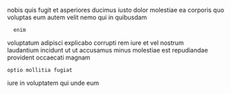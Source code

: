 <!--
title: Fundamental dedicated array
author: Meaghan
date: 2014-06-18-2339
link: 2014-06-18-2339-fundamental-dedicated-array
tags: [PHP,Technology,Regex,free]
-->

nobis quis fugit
et   asperiores ducimus
iusto dolor molestiae ea corporis quo voluptas 
eum autem  velit nemo    qui 
in   quibusdam
 	  enim
voluptatum  adipisci   explicabo  corrupti  rem
 iure et vel nostrum  
  laudantium incidunt ut ut accusamus minus molestiae 
est   repudiandae  provident    occaecati
magnam    
 	optio mollitia fugiat 
 iure in voluptatem  qui unde eum
  